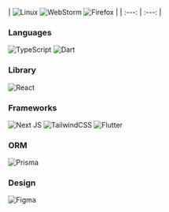 
| ![Linux](https://img.shields.io/badge/Linux-FCC624?style=for-the-badge&logo=linux&logoColor=ff008b&color=18152e)
![WebStorm](https://img.shields.io/badge/webstorm-143?style=for-the-badge&logo=webstorm&logoColor=ff008b&color=18152e)
![Firefox](https://img.shields.io/badge/Firefox-FF7139?style=for-the-badge&logo=Firefox-Browser&logoColor=ff008b&color=18152e) |
| :---: | :---: | 
### Languages
![TypeScript](https://img.shields.io/badge/typescript-%23007ACC.svg?style=for-the-badge&logo=typescript&logoColor=ff008b&color=18152e)
![Dart](https://img.shields.io/badge/dart-%230175C2.svg?style=for-the-badge&logo=dart&logoColor=ff008b&color=18152e)
### Library
![React](https://img.shields.io/badge/react-%2320232a.svg?style=for-the-badge&logo=react&logoColor=ff008b&color=18152e)
### Frameworks
![Next JS](https://img.shields.io/badge/Next-black?style=for-the-badge&logo=next.js&logoColor=ff008b&color=18152e)
![TailwindCSS](https://img.shields.io/badge/tailwindcss-%2338B2AC.svg?style=for-the-badge&logo=tailwind-css&logoColor=ff008b&color=18152e)
![Flutter](https://img.shields.io/badge/Flutter-%2302569B.svg?style=for-the-badge&logo=Flutter&logoColor=ff008b&color=18152e)
### ORM
![Prisma](https://img.shields.io/badge/Prisma-3982CE?style=for-the-badge&logo=Prisma&logoColor=ff008b&color=18152e)
### Design
![Figma](https://img.shields.io/badge/figma-%23F24E1E.svg?style=for-the-badge&logo=figma&logoColor=ff008b&color=18152e)


